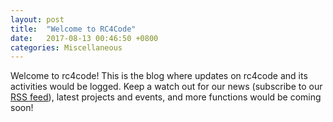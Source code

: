 ```yaml
---
layout: post
title:  "Welcome to RC4Code"
date:   2017-08-13 00:46:50 +0800
categories: Miscellaneous
---
```

Welcome to rc4code! This is the blog where updates on rc4code and its activities would be logged. Keep a watch out for our news (subscribe to our [RSS feed][rss-feed-link]), latest projects and events, and more functions would be coming soon!

[rss-feed-link]: /feed.xml
